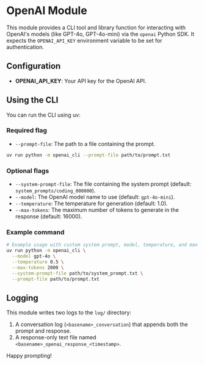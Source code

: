 # OpenAI Module

This module provides a CLI tool and library function for interacting with OpenAI's models (like GPT-4o, GPT-4o-mini) via the `openai` Python SDK. It expects the `OPENAI_API_KEY` environment variable to be set for authentication.

## Configuration

- **OPENAI_API_KEY**: Your API key for the OpenAI API.

## Using the CLI

You can run the CLI using uv:

### Required flag

*   `--prompt-file`: The path to a file containing the prompt.

```bash
uv run python -m openai_cli --prompt-file path/to/prompt.txt
```

### Optional flags

*   `--system-prompt-file`: The file containing the system prompt (default: `system_prompts/coding_000000`).
*   `--model`: The OpenAI model name to use (default: `gpt-4o-mini`).
*   `--temperature`: The temperature for generation (default: 1.0).
*   `--max-tokens`: The maximum number of tokens to generate in the response (default: 16000).

### Example command

```bash
# Example usage with custom system prompt, model, temperature, and max tokens.
uv run python -m openai_cli \
  --model gpt-4o \
  --temperature 0.5 \
  --max-tokens 2000 \
  --system-prompt-file path/to/system_prompt.txt \
  --prompt-file path/to/prompt.txt
```

## Logging

This module writes two logs to the `log/` directory:

1.  A conversation log (`<basename>_conversation`) that appends both the prompt and response.
2.  A response-only text file named `<basename>_openai_response_<timestamp>`.

Happy prompting!
